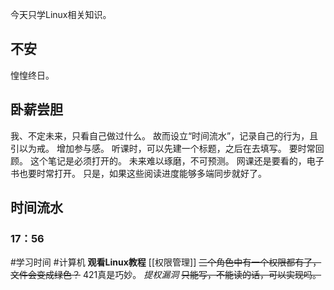 今天只学Linux相关知识。
## 不安
惶惶终日。
## 卧薪尝胆

我、不定未来，只看自己做过什么。
故而设立“时间流水”，记录自己的行为，且引以为戒。
增加参与感。
听课时，可以先建一个标题，之后在去填写。
要时常回顾。
这个笔记是必须打开的。
未来难以琢磨，不可预测。
网课还是要看的，电子书也要时常打开。
只是，如果这些阅读进度能够多端同步就好了。


## 时间流水
### 17：56 
#学习时间 #计算机
**观看Linux教程**
[[权限管理]]
~~三个角色中有一个权限都有了，文件会变成绿色？~~
421真是巧妙。
*提权漏洞*
~~只能写，不能读的话，可以实现吗。~~